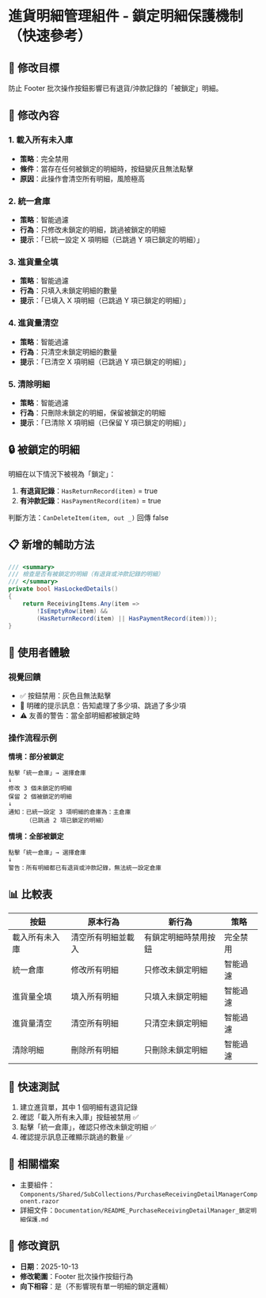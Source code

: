 # 進貨明細管理組件 - 鎖定明細保護機制（快速參考）

## 🎯 修改目標

防止 Footer 批次操作按鈕影響已有退貨/沖款記錄的「被鎖定」明細。

## 🔧 修改內容

### 1. 載入所有未入庫
- **策略**：完全禁用
- **條件**：當存在任何被鎖定的明細時，按鈕變灰且無法點擊
- **原因**：此操作會清空所有明細，風險極高

### 2. 統一倉庫
- **策略**：智能過濾
- **行為**：只修改未鎖定的明細，跳過被鎖定的明細
- **提示**：「已統一設定 X 項明細（已跳過 Y 項已鎖定的明細）」

### 3. 進貨量全填
- **策略**：智能過濾
- **行為**：只填入未鎖定明細的數量
- **提示**：「已填入 X 項明細（已跳過 Y 項已鎖定的明細）」

### 4. 進貨量清空
- **策略**：智能過濾
- **行為**：只清空未鎖定明細的數量
- **提示**：「已清空 X 項明細（已跳過 Y 項已鎖定的明細）」

### 5. 清除明細
- **策略**：智能過濾
- **行為**：只刪除未鎖定的明細，保留被鎖定的明細
- **提示**：「已清除 X 項明細（已保留 Y 項已鎖定的明細）」

## 🔒 被鎖定的明細

明細在以下情況下被視為「鎖定」：
1. **有退貨記錄**：`HasReturnRecord(item)` = true
2. **有沖款記錄**：`HasPaymentRecord(item)` = true

判斷方法：`CanDeleteItem(item, out _)` 回傳 false

## 📋 新增的輔助方法

```csharp
/// <summary>
/// 檢查是否有被鎖定的明細（有退貨或沖款記錄的明細）
/// </summary>
private bool HasLockedDetails()
{
    return ReceivingItems.Any(item => 
        !IsEmptyRow(item) && 
        (HasReturnRecord(item) || HasPaymentRecord(item)));
}
```

## 🎨 使用者體驗

### 視覺回饋
- ✅ 按鈕禁用：灰色且無法點擊
- 💬 明確的提示訊息：告知處理了多少項、跳過了多少項
- ⚠️ 友善的警告：當全部明細都被鎖定時

### 操作流程示例

**情境：部分被鎖定**
```
點擊「統一倉庫」→ 選擇倉庫
↓
修改 3 個未鎖定的明細
保留 2 個被鎖定的明細
↓
通知：已統一設定 3 項明細的倉庫為：主倉庫
     （已跳過 2 項已鎖定的明細）
```

**情境：全部被鎖定**
```
點擊「統一倉庫」→ 選擇倉庫
↓
警告：所有明細都已有退貨或沖款記錄，無法統一設定倉庫
```

## 📊 比較表

| 按鈕 | 原本行為 | 新行為 | 策略 |
|------|---------|--------|------|
| 載入所有未入庫 | 清空所有明細並載入 | 有鎖定明細時禁用按鈕 | 完全禁用 |
| 統一倉庫 | 修改所有明細 | 只修改未鎖定明細 | 智能過濾 |
| 進貨量全填 | 填入所有明細 | 只填入未鎖定明細 | 智能過濾 |
| 進貨量清空 | 清空所有明細 | 只清空未鎖定明細 | 智能過濾 |
| 清除明細 | 刪除所有明細 | 只刪除未鎖定明細 | 智能過濾 |

## 🧪 快速測試

1. 建立進貨單，其中 1 個明細有退貨記錄
2. 確認「載入所有未入庫」按鈕被禁用 ✅
3. 點擊「統一倉庫」，確認只修改未鎖定明細 ✅
4. 確認提示訊息正確顯示跳過的數量 ✅

## 📁 相關檔案

- 主要組件：`Components/Shared/SubCollections/PurchaseReceivingDetailManagerComponent.razor`
- 詳細文件：`Documentation/README_PurchaseReceivingDetailManager_鎖定明細保護.md`

## 📅 修改資訊

- **日期**：2025-10-13
- **修改範圍**：Footer 批次操作按鈕行為
- **向下相容**：是（不影響現有單一明細的鎖定邏輯）
